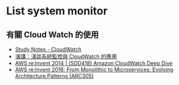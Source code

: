 # List system monitor

## 有關 Cloud Watch 的使用
  * [Study Notes - CloudWatch](https://rickhw.github.io/2017/03/02/AWS/Study-Notes-CloudWatch/)
  * [演講：淺談系統監控與 CloudWatch 的應用](https://rickhw.github.io/2017/06/21/AWS/Stategies-System-Monitor_and_CloudWatch/)
  * [AWS re:Invent 2014 | (SDD418) Amazon CloudWatch Deep Dive](https://www.youtube.com/watch?v=pTzv-i1uvvE)
  * [AWS re:Invent 2016: From Monolithic to Microservices: Evolving Architecture Patterns (ARC305)](https://www.youtube.com/watch?v=oRIYtOsAlzk)
